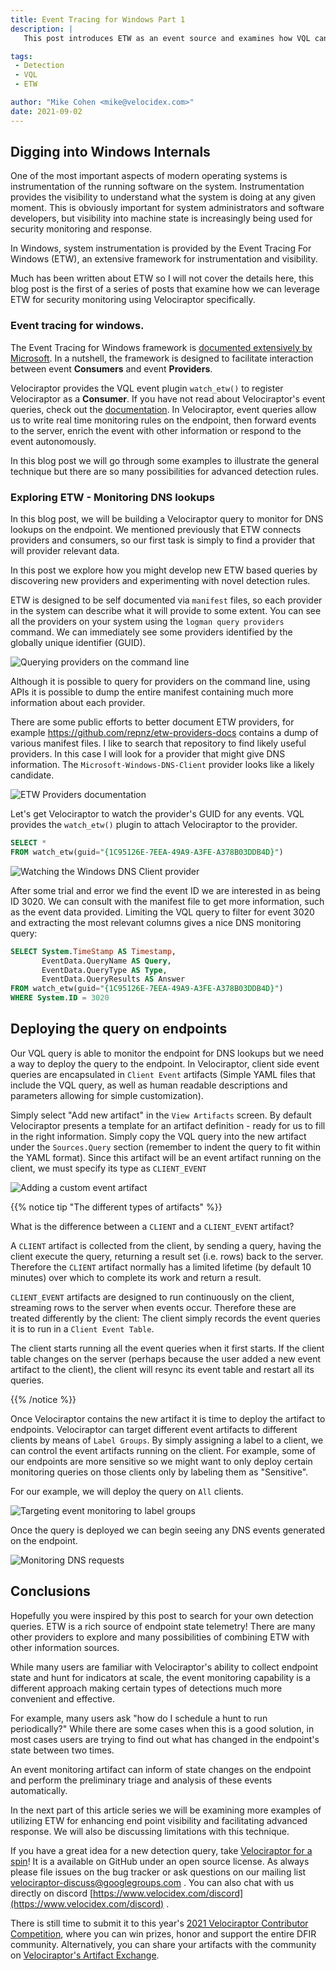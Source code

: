 ```yaml
---
title: Event Tracing for Windows Part 1
description: |
   This post introduces ETW as an event source and examines how VQL can be used to harness the power of ETW.

tags:
 - Detection
 - VQL
 - ETW

author: "Mike Cohen <mike@velocidex.com>"
date: 2021-09-02
---
```


## Digging into Windows Internals

One of the most important aspects of modern operating systems is
instrumentation of the running software on the system. Instrumentation
provides the visibility to understand what the system is doing at any
given moment. This is obviously important for system administrators
and software developers, but visibility into machine state is
increasingly being used for security monitoring and response.

In Windows, system instrumentation is provided by the Event Tracing
For Windows (ETW), an extensive framework for instrumentation and
visibility.

Much has been written about ETW so I will not cover the details here,
this blog post is the first of a series of posts that examine how we
can leverage ETW for security monitoring using Velociraptor
specifically.

### Event tracing for windows.

The Event Tracing for Windows framework is [documented extensively by
Microsoft](https://docs.microsoft.com/en-us/windows-hardware/test/weg/instrumenting-your-code-with-etw). In
a nutshell, the framework is designed to facilitate interaction
between event **Consumers** and event **Providers**.

Velociraptor provides the VQL event plugin `watch_etw()` to register
Velociraptor as a **Consumer**.  If you have not read about
Velociraptor's event queries, check out the
[documentation](https://docs.velociraptor.app/docs/vql/events/). In
Velociraptor, event queries allow us to write real time monitoring
rules on the endpoint, then forward events to the server, enrich the
event with other information or respond to the event autonomously.

In this blog post we will go through some examples to illustrate the
general technique but there are so many possibilities for advanced
detection rules.

### Exploring ETW - Monitoring DNS lookups

In this blog post, we will be building a Velociraptor query to monitor
for DNS lookups on the endpoint. We mentioned previously that ETW
connects providers and consumers, so our first task is simply to find
a provider that will provider relevant data.

In this post we explore how you might develop new ETW based queries by
discovering new providers and experimenting with novel detection
rules.

ETW is designed to be self documented via `manifest` files, so each
provider in the system can describe what it will provide to some
extent. You can see all the providers on your system using the `logman
query providers` command. We can immediately see some providers
identified by the globally unique identifier (GUID).

![Querying providers on the command line](query_providers.png)

Although it is possible to query for providers on the command line,
using APIs it is possible to dump the entire manifest containing much
more information about each provider.

There are some public efforts to better document ETW providers, for
example https://github.com/repnz/etw-providers-docs contains a dump of
various manifest files. I like to search that repository to find
likely useful providers. In this case I will look for a provider that
might give DNS information. The `Microsoft-Windows-DNS-Client`
provider looks like a likely candidate.

![ETW Providers documentation](image118.png)

Let's get Velociraptor to watch the provider's GUID for any
events. VQL provides the `watch_etw()` plugin to attach Velociraptor
to the provider.

```sql
SELECT *
FROM watch_etw(guid="{1C95126E-7EEA-49A9-A3FE-A378B03DDB4D}")
```

![Watching the Windows DNS Client provider](watching_dns_provider.png)

After some trial and error we find the event ID we are interested in
as being ID 3020. We can consult with the manifest file to get more
information, such as the event data provided. Limiting the VQL query
to filter for event 3020 and extracting the most relevant columns
gives a nice DNS monitoring query:

```sql
SELECT System.TimeStamp AS Timestamp,
       EventData.QueryName AS Query,
       EventData.QueryType AS Type,
       EventData.QueryResults AS Answer
FROM watch_etw(guid="{1C95126E-7EEA-49A9-A3FE-A378B03DDB4D}")
WHERE System.ID = 3020
```

## Deploying the query on endpoints

Our VQL query is able to monitor the endpoint for DNS lookups but we
need a way to deploy the query to the endpoint. In Velociraptor,
client side event queries are encapsulated in `Client Event` artifacts
(Simple YAML files that include the VQL query, as well as human
readable descriptions and parameters allowing for simple
customization).

Simply select "Add new artifact" in the `View Artifacts` screen. By
default Velociraptor presents a template for an artifact definition -
ready for us to fill in the right information. Simply copy the VQL
query into the new artifact under the `Sources.Query` section
(remember to indent the query to fit within the YAML format). Since
this artifact will be an event artifact running on the client, we must
specify its type as `CLIENT_EVENT`

![Adding a custom event artifact](event_artifact.png)

{{% notice tip "The different types of artifacts" %}}

What is the difference between a `CLIENT` and a `CLIENT_EVENT` artifact?

A `CLIENT` artifact is collected from the client, by sending a query,
having the client execute the query, returning a result set
(i.e. rows) back to the server. Therefore the `CLIENT` artifact
normally has a limited lifetime (by default 10 minutes) over which to
complete its work and return a result.

`CLIENT_EVENT` artifacts are designed to run continuously on the
client, streaming rows to the server when events occur. Therefore
these are treated differently by the client: The client simply records
the event queries it is to run in a `Client Event Table`.

The client starts running all the event queries when it first
starts. If the client table changes on the server (perhaps because the
user added a new event artifact to the client), the client will resync
its event table and restart all its queries.

{{% /notice %}}

Once Velociraptor contains the new artifact it is time to deploy the
artifact to endpoints. Velociraptor can target different event
artifacts to different clients by means of `Label Groups`. By simply
assigning a label to a client, we can control the event artifacts
running on the client. For example, some of our endpoints are more
sensitive so we might want to only deploy certain monitoring queries
on those clients only by labeling them as "Sensitive".

For our example, we will deploy the query on `All` clients.

![Targeting event monitoring to label groups](adding_event_artifacts.png)

Once the query is deployed we can begin seeing any DNS events
generated on the endpoint.

![Monitoring DNS requests](monitoring_dns.png)

## Conclusions

Hopefully you were inspired by this post to search for your own
detection queries. ETW is a rich source of endpoint state telemetry!
There are many other providers to explore and many possibilities of
combining ETW with other information sources.

While many users are familiar with Velociraptor's ability to collect
endpoint state and hunt for indicators at scale, the event monitoring
capability is a different approach making certain types of detections
much more convenient and effective.

For example, many users ask "how do I schedule a hunt to run
periodically?" While there are some cases when this is a good solution,
in most cases users are trying to find out what has changed in the
endpoint's state between two times.

An event monitoring artifact can inform of state changes on the
endpoint and perform the preliminary triage and analysis of these
events automatically.

In the next part of this article series we will be examining more
examples of utilizing ETW for enhancing end point visibility and
facilitating advanced response. We will also be discussing limitations
with this technique.

If you have a great idea for a new detection query, take [Velociraptor
for a spin](https://github.com/Velocidex/velociraptor)! It is a
available on GitHub under an open source license. As always please
file issues on the bug tracker or ask questions on our mailing list
[velociraptor-discuss@googlegroups.com](mailto:velociraptor-discuss@googlegroups.com)
. You can also chat with us directly on discord
[https://www.velocidex.com/discord](https://www.velocidex.com/discord)
.

There is still time to submit it to this year's [2021 Velociraptor
Contributor
Competition](https://docs.velociraptor.app/announcements/2021-artifact-contest/),
where you can win prizes, honor and support the entire DFIR
community. Alternatively, you can share your artifacts with the community on
[Velociraptor's Artifact
Exchange](https://docs.velociraptor.app/exchange/).
